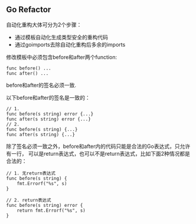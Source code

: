 Go Refactor
--------------

自动化重构大体可分为2个步骤：

* 通过模板自动化生成类型安全的重构代码
* 通过goimports去除自动化重构后多余的imports

修改模板中必须包含before和after两个function:

```
func before() ...
func after() ...
```

before和after的签名必须一致.

以下before和after的签名是一致的：

```
// 1.
func before(s string) error {...}
func after(s string) error {...}
// 2.
func before(s string) {...}
func after(s string) {...}
```

除了签名必须一致之外，before和after内的代码只能是合法的Go表达式，只允许有一行，
可以是return表达式，也可以不是return表达式，比如下面2种情况都是合法的：

```
// 1. 无return表达式
func before(s string) {
	fmt.Errorf("%s", s)
}

// 2. return表达式
func before(s string) error {
	return fmt.Errorf("%s", s)
}
```



